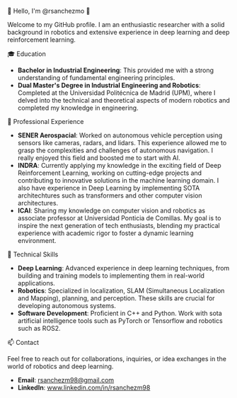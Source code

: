👋 Hello, I'm @rsanchezmo 👋

Welcome to my GitHub profile. I am an enthusiastic researcher with a solid background in robotics and extensive experience in deep learning and deep reinforcement learning.

🎓 Education

- **Bachelor in Industrial Engineering**: This provided me with a strong understanding of fundamental engineering principles.
- **Dual Master's Degree in Industrial Engineering and Robotics**: Completed at the Universidad Politécnica de Madrid (UPM), where I delved into the technical and theoretical aspects of modern robotics and completed my knowledge in engineering.
  
💼 Professional Experience

- **SENER Aerospacial**: Worked on autonomous vehicle perception using sensors like cameras, radars, and lidars. This experience allowed me to grasp the complexities and challenges of autonomous navigation. I really enjoyed this field and boosted me to start with AI.
- **INDRA**: Currently applying my knowledge in the exciting field of Deep Reinforcement Learning, working on cutting-edge projects and contributing to innovative solutions in the machine learning domain. I also have experience in Deep Learning by implementing SOTA architechtures such as transformers and other computer vision architectures.
- **ICAI**: Sharing my knowledge on computer vision and robotics as associate professor at Universidad Ponticia de Comillas. My goal is to inspire the next generation of tech enthusiasts, blending my practical experience with academic rigor to foster a dynamic learning environment.
  
🤖 Technical Skills

- **Deep Learning**: Advanced experience in deep learning techniques, from building and training models to implementing them in real-world applications.
- **Robotics**: Specialized in localization, SLAM (Simultaneous Localization and Mapping), planning, and perception. These skills are crucial for developing autonomous systems.
- **Software Development**: Proficient in C++ and Python. Work with sota artificial intelligence tools such as PyTorch or Tensorflow and robotics such as ROS2.

📫 Contact

Feel free to reach out for collaborations, inquiries, or idea exchanges in the world of robotics and deep learning.
- **Email**: rsanchezm98@gmail.com
- **LinkedIn**: www.linkedin.com/in/rsanchezm98

